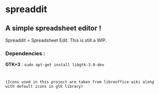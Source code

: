 # spreaddit
## A simple spreadsheet editor !
Spreaddit = Spreadsheet Edit.
This is still a WIP.

### Dependencies :
<b>GTK+3</b> : <code>sudo apt-get install libgtk-3.0-dev

(Icons used in this project are taken from libreoffice wiki along with default icons in gtk library)
